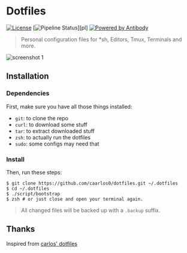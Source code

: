 # Dotfiles

[![License][lb]][ll]
[![Pipeline Status][pb]][pl]
[![Powered by Antibody][ab]][ap]

> Personal configuration files for *sh, Editors, Tmux, Terminals and more.

![screenshot 1][scrn1]

[lb]: https://img.shields.io/badge/license-MIT-blue.svg
[ll]: https://gitlab.com/parthas1/dotfiles/blob/master/LICENSE.md
[ab]: https://img.shields.io/badge/powered%20by-antibody-blue.svg?style=flat-square
[ap]: https://github.com/getantibody/antibody
[pb]: https://gitlab.com/parthas1/dotfiles/badges/master/pipeline.svg
[pp]: https://gitlab.com/parthas1/dotfiles/commits/master
[scrn1]: /docs/screenshot.png

## Installation

### Dependencies

First, make sure you have all those things installed:

- `git`: to clone the repo
- `curl`: to download some stuff
- `tar`: to extract downloaded stuff
- `zsh`: to actually run the dotfiles
- `sudo`: some configs may need that

### Install

Then, run these steps:

```console
$ git clone https://github.com/caarlos0/dotfiles.git ~/.dotfiles
$ cd ~/.dotfiles
$ ./script/bootstrap
$ zsh # or just close and open your terminal again.
```
> All changed files will be backed up with a `.backup` suffix.

## Thanks

Inspired from [carlos' dotfiles](https://github.com/caarlos0/dotfiles)
